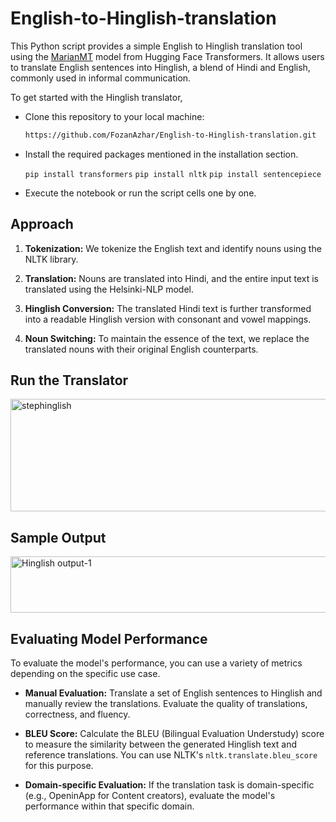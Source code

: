 # English-to-Hinglish-translation
This Python script provides a simple English to Hinglish translation tool using the <a href="https://huggingface.co/docs/transformers/model_doc/marian">MarianMT</a> model from Hugging Face Transformers. It allows users to translate English sentences into Hinglish, a blend of Hindi and English, commonly used in informal communication.

To get started with the Hinglish translator,

- Clone this repository to your local machine:
   
   ```bash
   https://github.com/FozanAzhar/English-to-Hinglish-translation.git
   ```
- Install the required packages mentioned in the installation section.

  `pip install transformers`
  `pip install nltk`
  `pip install sentencepiece`
  
- Execute the notebook or run the script cells one by one.

## Approach

1. <b>Tokenization:</b> We tokenize the English text and identify nouns using the NLTK library.

2. <b>Translation:</b> Nouns are translated into Hindi, and the entire input text is translated using the Helsinki-NLP model.

3. <b>Hinglish Conversion:</b> The translated Hindi text is further transformed into a readable Hinglish version with consonant and vowel mappings.

4. <b>Noun Switching:</b> To maintain the essence of the text, we replace the translated nouns with their original English counterparts.

## Run the Translator

<img width="620" height="180" alt="stephinglish" src="https://github.com/FozanAzhar/English-to-Hinglish-translation/assets/95569589/fd204916-9cdd-4bba-825d-047b79298362">

## Sample Output
<img width="698" height ="90" alt="Hinglish output-1" src="https://github.com/FozanAzhar/English-to-Hinglish-translation/assets/95569589/dfe3a42c-d54e-4249-8d58-d2176f4db34d">

## Evaluating Model Performance

To evaluate the model's performance, you can use a variety of metrics depending on the specific use case.

- <b>Manual Evaluation:</b> Translate a set of English sentences to Hinglish and manually review the translations. Evaluate the quality of translations, correctness, and fluency.

- <b>BLEU Score:</b> Calculate the BLEU (Bilingual Evaluation Understudy) score to measure the similarity between the generated Hinglish text and reference translations. You can use NLTK's `nltk.translate.bleu_score` for this purpose.

- <b>Domain-specific Evaluation:</b> If the translation task is domain-specific (e.g., OpeninApp for Content creators), evaluate the model's performance within that specific domain.



